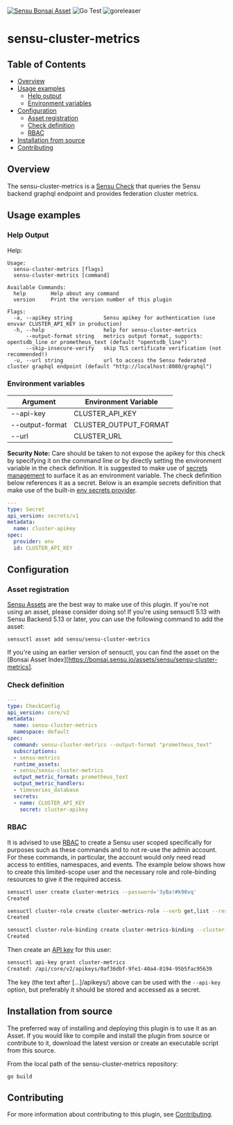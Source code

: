 [![Sensu Bonsai Asset](https://img.shields.io/badge/Bonsai-Download%20Me-brightgreen.svg?colorB=89C967&logo=sensu)](https://bonsai.sensu.io/assets/sensu/sensu-cluster-metrics)
![Go Test](https://github.com/sensu/sensu-cluster-metrics/workflows/Go%20Test/badge.svg)
![goreleaser](https://github.com/sensu/sensu-cluster-metrics/workflows/goreleaser/badge.svg)


# sensu-cluster-metrics

## Table of Contents
- [Overview](#overview)
- [Usage examples](#usage-examples)
  - [Help output](#help-output)
  - [Environment variables](#environment-variables)
- [Configuration](#configuration)
  - [Asset registration](#asset-registration)
  - [Check definition](#check-definition)
  - [RBAC](#rbac)
- [Installation from source](#installation-from-source)
- [Contributing](#contributing)

## Overview

The sensu-cluster-metrics is a [Sensu Check][6] that queries the Sensu backend graphql endpoint and provides federation cluster metrics.

## Usage examples

### Help Output

Help:

```
Usage:
  sensu-cluster-metrics [flags]
  sensu-cluster-metrics [command]

Available Commands:
  help        Help about any command
  version     Print the version number of this plugin

Flags:
  -a, --apikey string          Sensu apikey for authentication (use envvar CLUSTER_API_KEY in production)
  -h, --help                   help for sensu-cluster-metrics
      --output-format string   metrics output format, supports: opentsdb_line or prometheus_text (default "opentsdb_line")
      --skip-insecure-verify   skip TLS certificate verification (not recommended!)
  -u, --url string             url to access the Sensu federated cluster graphql endpoint (default "http://localhost:8080/graphql")

```
### Environment variables

|Argument               |Environment Variable       |
|-----------------------|---------------------------|
|--api-key              | CLUSTER_API_KEY           |
|--output-format        | CLUSTER_OUTPUT_FORMAT     |
|--url                  | CLUSTER_URL               |


**Security Note:** Care should be taken to not expose the apikey for this check by specifying it
on the command line or by directly setting the environment variable in the check definition.  It is
suggested to make use of [secrets management][7] to surface it as an environment variable.  The
check definition below references it as a secret.  Below is an example secrets definition that make
use of the built-in [env secrets provider][8].

```yml
---
type: Secret
api_version: secrets/v1
metadata:
  name: cluster-apikey
spec:
  provider: env
  id: CLUSTER_API_KEY
```

## Configuration

### Asset registration

[Sensu Assets][10] are the best way to make use of this plugin. If you're not using an asset, please
consider doing so! If you're using sensuctl 5.13 with Sensu Backend 5.13 or later, you can use the
following command to add the asset:

```
sensuctl asset add sensu/sensu-cluster-metrics
```

If you're using an earlier version of sensuctl, you can find the asset on the [Bonsai Asset Index][https://bonsai.sensu.io/assets/sensu/sensu-cluster-metrics].

### Check definition

```yml
---
type: CheckConfig
api_version: core/v2
metadata:
  name: sensu-cluster-metrics
  namespace: default
spec:
  command: sensu-cluster-metrics --output-format "prometheus_text"
  subscriptions:
  - sensu-metrics
  runtime_assets:
  - sensu/sensu-cluster-metrics
  output_metric_format: prometheus_text
  output_metric_handlers:
  - timeseries_database
  secrets:
  - name: CLUSTER_API_KEY
    secret: cluster-apikey
```
### RBAC

It is advised to use [RBAC][11] to create a Sensu user scoped specifically for
purposes such as these commands and to not re-use the admin account. For these
commands, in particular, the account would only need read access to entities, namespaces, and events. 
The example below shows how to create this limited-scope user and the necessary role and role-binding resources to give it the required access.

```bash
sensuctl user create cluster-metrics --password='3yBa!#k90vq'
Created

sensuctl cluster-role create cluster-metrics-role --verb get,list --resource entities,namespaces,events
Created

sensuctl cluster-role-binding create cluster-metrics-binding --cluster-role=cluster-metrics-role --user=cluster-metrics
Created
```

Then create an [API key][12] for this user:

```bash
sensuctl api-key grant cluster-metrics
Created: /api/core/v2/apikeys/0af36dbf-9fe1-40a4-8194-95b5fac95639
```

The key (the text after [...]/apikeys/) above can be used with the `--api-key` option, but
preferably it should be stored and accessed as a secret.

## Installation from source

The preferred way of installing and deploying this plugin is to use it as an Asset. If you would
like to compile and install the plugin from source or contribute to it, download the latest version
or create an executable script from this source.

From the local path of the sensu-cluster-metrics repository:

```
go build
```

## Contributing

For more information about contributing to this plugin, see [Contributing][1].

[1]: https://github.com/sensu/sensu-go/blob/master/CONTRIBUTING.md
[2]: https://github.com/sensu-community/sensu-plugin-sdk
[3]: https://github.com/sensu-plugins/community/blob/master/PLUGIN_STYLEGUIDE.md
[4]: https://github.com/sensu-community/check-plugin-template/blob/master/.github/workflows/release.yml
[5]: https://github.com/sensu-community/check-plugin-template/actions
[6]: https://docs.sensu.io/sensu-go/latest/reference/checks/
[7]: https://github.com/sensu-community/check-plugin-template/blob/master/main.go
[8]: https://bonsai.sensu.io/
[9]: https://github.com/sensu-community/sensu-plugin-tool
[10]: https://docs.sensu.io/sensu-go/latest/reference/assets/
[11]: https://docs.sensu.io/sensu-go/latest/operations/control-access/rbac/
[12]: https://docs.sensu.io/sensu-go/latest/reference/apikeys/
